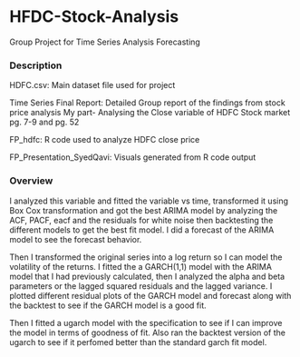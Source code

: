 # HFDC-Stock-Analysis

Group Project for Time Series Analysis Forecasting

### Description 

HDFC.csv: Main dataset file used for project

Time Series Final Report: Detailed Group report of the findings from stock price analysis
My part- Analysing the Close variable of HDFC Stock market pg. 7-9 and pg. 52

FP_hdfc: R code used to analyze HDFC close price 

FP_Presentation_SyedQavi: Visuals generated from R code output

### Overview

I analyzed this variable and fitted the variable vs time, transformed it using Box Cox transformation and got the best ARIMA model by analyzing the ACF, PACF, eacf and the residuals for white noise then backtesting the different models to get the best fit model. I did a forecast of the ARIMA model to see the forecast behavior. 

Then I transformed the original series into a log return so I can model the volatility of the returns. I fitted the a GARCH(1,1) model with the ARIMA model that I had previously calculated, then I analyzed the alpha and beta parameters or the lagged squared residuals and the lagged variance. I plotted different residual plots of the GARCH model and forecast along with the backtest to see if the GARCH model is a good fit. 

Then I fitted a ugarch model with the specification to see if I can improve the model in terms of goodness of fit. Also ran the backtest version of the ugarch to see if it perfomed better than the standard garch fit model.

